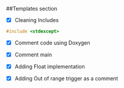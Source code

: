 ##Templates section

- [x] Cleaning Includes
```cpp
#include <stdexcept>
```
- [x] Comment code using Doxygen

- [x] Comment main

- [x] Adding Float implementation

- [x] Adding Out of range trigger as a comment